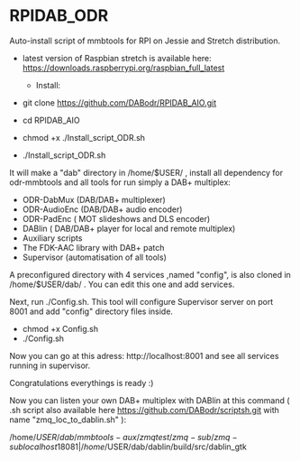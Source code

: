 # RPIDAB_ODR
Auto-install script of mmbtools for RPI on Jessie and Stretch distribution.

- latest version of Raspbian stretch is available here: https://downloads.raspberrypi.org/raspbian_full_latest

  * Install:

- git clone https://github.com/DABodr/RPIDAB_AIO.git
- cd RPIDAB_AIO
- chmod +x ./Install_script_ODR.sh
- ./Install_script_ODR.sh 

It will make a "dab" directory in /home/$USER/ , install all dependency for odr-mmbtools and all tools for run simply a DAB+ multiplex:
   *   ODR-DabMux (DAB/DAB+ multiplexer) 
   *   ODR-AudioEnc (DAB/DAB+ audio encoder)
   *   ODR-PadEnc ( MOT slideshows and DLS encoder)
   *   DABlin ( DAB/DAB+ player for local and remote multiplex)
   *   Auxiliary scripts
   *   The FDK-AAC library with DAB+ patch
   *   Supervisor (automatisation of all tools)

A preconfigured directory with 4 services ,named "config", is also cloned in /home/$USER/dab/ .
You can edit this one and add services.

Next, run ./Config.sh.
This tool will configure Supervisor server on port 8001 and add "config" directory files inside.

- chmod +x Config.sh
- ./Config.sh

Now you can go at this adress: http://localhost:8001 and see all services running in supervisor.

Congratulations everythings is ready :) 

Now you can listen your own DAB+ multiplex with DABlin at this command ( .sh script also available here https://github.com/DABodr/scriptsh.git with name "zmq_loc_to_dablin.sh" ):

/home/$USER/dab/mmbtools-aux/zmqtest/zmq-sub/zmq-sub localhost 18081 | /home/$USER/dab/dablin/build/src/dablin_gtk


